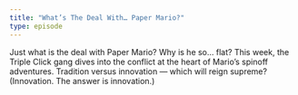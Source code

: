 ```yaml
---
title: "What’s The Deal With… Paper Mario?"
type: episode
---
```

Just what is the deal with Paper Mario? Why is he so… flat? This week, the Triple Click gang dives into the conflict at the heart of Mario’s spinoff adventures. Tradition versus innovation — which will reign supreme? (Innovation. The answer is innovation.)